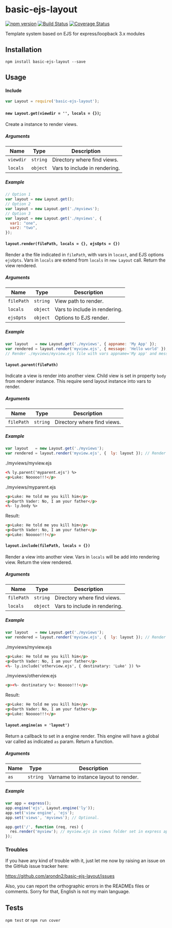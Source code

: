 basic-ejs-layout
===============

[![npm version](https://badge.fury.io/js/basic-ejs-layout.svg)](https://badge.fury.io/js/basic-ejs-layout) [![Build Status](https://travis-ci.org/arondn2/basic-ejs-layout.svg?branch=master)](https://travis-ci.org/arondn2/basic-ejs-layout)
[![Coverage Status](https://coveralls.io/repos/github/arondn2/basic-ejs-layout/badge.svg?branch=master)](https://coveralls.io/github/arondn2/basic-ejs-layout?branch=master)

Template system based on EJS for express/loopback 3.x modules

## Installation

`npm install basic-ejs-layout --save`

## Usage

#### Include
```js
var Layout = require('basic-ejs-layout');
```

#### `new Layout.get(viewdir = '', locals = {})`;

Create a instance to render views.

##### Arguments
 Name      | Type      | Description
-----------|-----------|-------------
 `viewdir` | `string`  | Directory where find views.
 `locals`  | `object`  | Vars to include in rendering.

##### Example
```js
// Option 1
var layout = new Layout.get();
// Option 2
var layout = new Layout.get('./myviews');
// Option 3
var layout = new Layout.get('./myviews', {
  var1: "one",
  var2: "two",
});
```

#### `layout.render(filePath, locals = {}, ejsOpts = {})`

Render a the file indicated in `filePath`, with vars in `locast`, and EJS options
`ejsOpts`. Vars in `locals` are extend from `locals` in `new Layout` call. Return
the view rendered.

##### Arguments
 Name       | Type      | Description
------------|-----------|-------------
 `filePath` | `string`  | View path to render.
 `locals`   | `object`  | Vars to include in rendering.
 `ejsOpts`  | `object`  | Options to EJS render.

##### Example
```js
var layout   = new Layout.get('./myviews', { appname: 'My App' });
var rendered = layout.render('myview.ejs', { message: 'Hello world' });
// Render ./myviews/myview.ejs file with vars appname='My app' and message='Hello world'.

```

#### `layout.parent(filePath)`

Indicate a view is render into another view. Child view is set in property
`body` from renderer instance. This require send layout instance into vars to
render.

##### Arguments
 Name       | Type      | Description
------------|-----------|-------------
 `filePath` | `string`  | Directory where find views.

##### Example

```js
var layout   = new Layout.get('./myviews');
var rendered = layout.render('myview.ejs', {  ly: layout }); // Render ./myviews/myview.ejs
```

./myviews/myview.ejs
```html
<% ly.parent('myparent.ejs') %>
<p>Luke: Nooooo!!!</p>
```

./myviews/myparent.ejs
```html
<p>Luke: He told me you kill him</p>
<p>Darth Vader: No, I am your father</p>
<%- ly.body %>
```

Result:
```html
<p>Luke: He told me you kill him</p>
<p>Darth Vader: No, I am your father</p>
<p>Luke: Nooooo!!!</p>
```

#### `layout.include(filePath, locals = {})`
Render a view into another view. Vars in `locals` will be add into rendering
view. Return the view rendered.

##### Arguments
 Name       | Type      | Description
------------|-----------|-------------
 `filePath` | `string`  | Directory where find views.
 `locals`   | `object`  | Vars to include in rendering.

##### Example

```js
var layout   = new Layout.get('./myviews');
var rendered = layout.render('myview.ejs', {  ly: layout }); // Render ./myviews/myview.ejs
```

./myviews/myview.ejs
```html
<p>Luke: He told me you kill him</p>
<p>Darth Vader: No, I am your father</p>
<%- ly.include('otherview.ejs', { destinatary: 'Luke' }) %>
```

./myviews/otherview.ejs
```html
<p><%- destinatary %>: Nooooo!!!</p>
```

Result:
```html
<p>Luke: He told me you kill him</p>
<p>Darth Vader: No, I am your father</p>
<p>Luke: Nooooo!!!</p>
```

#### `layout.engine(as = 'layout')`
Return a callback to set in a engine render. This engine will have a global var
called as indicated `as` param. Return a function.

##### Arguments
 Name | Type      | Description
------|-----------|-------------
 `as` | `string`  | Varname to instance layout to render.

##### Example
```js
var app = express();
app.engine('ejs', Layout.engine('ly'));
app.set('view engine', 'ejs');
app.set('views', 'myviews'); // Optional.

app.get('/', function (req, res) {
  res.render('myview'); // myview.ejs in views folder set in express app.
});
```

### Troubles

If you have any kind of trouble with it, just let me now by raising an issue on
the GitHub issue tracker here:

https://github.com/arondn2/basic-ejs-layout/issues

Also, you can report the orthographic errors in the READMEs files or comments. Sorry for that, English is not my main language.

## Tests

`npm test` or `npm run cover`
